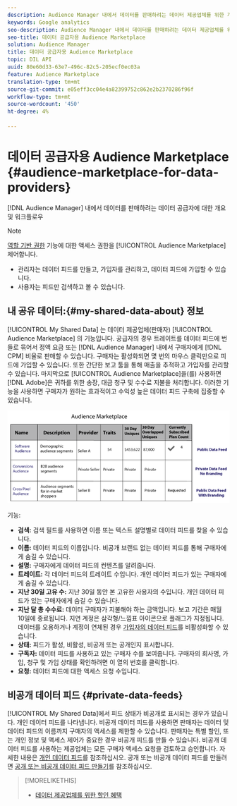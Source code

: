 ```yaml
---
description: Audience Manager 내에서 데이터를 판매하려는 데이터 제공업체를 위한 개요 및 워크플로우
keywords: Google analytics
seo-description: Audience Manager 내에서 데이터를 판매하려는 데이터 제공업체를 위한 개요 및 워크플로우
seo-title: 데이터 공급자용 Audience Marketplace
solution: Audience Manager
title: 데이터 공급자용 Audience Marketplace
topic: DIL API
uuid: 80e60d33-63e7-496c-82c5-205ecf0ec03a
feature: Audience Marketplace
translation-type: tm+mt
source-git-commit: e05eff3cc04e4a82399752c862e2b2370286f96f
workflow-type: tm+mt
source-wordcount: '450'
ht-degree: 4%

---
```



# 데이터 공급자용 Audience Marketplace {#audience-marketplace-for-data-providers}

[!DNL Audience Manager] 내에서 데이터를 판매하려는 데이터 공급자에 대한 개요 및 워크플로우

<!-- c_marketplace_provider.xml -->

>[!NOTE]
>
>[역할 기반 권한](../../../reporting/reports-dashboard.md) 기능에 대한 액세스 권한을  [!UICONTROL Audience Marketplace] 제어합니다.
>
>* 관리자는 데이터 피드를 만들고, 가입자를 관리하고, 데이터 피드에 가입할 수 있습니다.
>* 사용자는 피드만 검색하고 볼 수 있습니다.


## 내 공유 데이터:{#my-shared-data-about} 정보

[!UICONTROL My Shared Data] 는 데이터 제공업체(판매자) [!UICONTROL Audience Marketplace] 의 기능입니다. 공급자의 경우 트레이트를 데이터 피드에 번들로 묶어서 정액 요금 또는 [!DNL Audience Manager] 내에서 구매자에게 [!DNL CPM] 비율로 판매할 수 있습니다. 구매자는 활성화되면 몇 번의 마우스 클릭만으로 피드에 가입할 수 있습니다. 또한 간단한 보고 툴을 통해 매출을 추적하고 가입자를 관리할 수 있습니다. 마지막으로 [!UICONTROL Audience Marketplace]을(를) 사용하면 [!DNL Adobe]은 귀하를 위한 송장, 대금 청구 및 수수료 지불을 처리합니다. 이러한 기능을 사용하면 구매자가 원하는 효과적이고 수익성 높은 데이터 피드 구축에 집중할 수 있습니다.

![](assets/seller_marketplace.png)

<!-- c_myshared_data.xml -->

기능:

* **검색:** 검색 필드를 사용하면 이름 또는 텍스트 설명별로 데이터 피드를 찾을 수 있습니다.
* **이름:** 데이터 피드의 이름입니다. 비공개 브랜드 없는 데이터 피드를 통해 구매자에게 숨길 수 있습니다.
* **설명:** 구매자에게 데이터 피드의 컨텐츠를 알려줍니다.
* **트레이트:** 각 데이터 피드의 트레이트 수입니다. 개인 데이터 피드가 있는 구매자에게 숨길 수 있습니다.
* **지난 30일 고유 수:** 지난 30일 동안 본 고유한 사용자의 수입니다. 개인 데이터 피드가 있는 구매자에게 숨길 수 있습니다.
* **지난 달 총 수수료:** 데이터 구매자가 지불해야 하는 금액입니다. 보고 기간은 매월 10일에 종료됩니다. 지연 계정은 삼각형/느낌표 아이콘으로 플래그가 지정됩니다. 데이터를 오용하거나 계정이 연체된 경우 [가입자의 데이터 피드](../../../features/audience-marketplace/marketplace-data-providers/marketplace-create-manage-feeds.md#deactivate-data-feed)를 비활성화할 수 있습니다.
* **상태:**  피드가 활성, 비활성, 비공개 또는 공개인지 표시합니다.
* **구독자:** 데이터 피드를 사용하고 있는 구매자 수를 보여줍니다. 구매자의 회사명, 가입, 청구 및 가입 상태를 확인하려면 이 열의 번호를 클릭합니다.
* **요청:** 데이터 피드에 대한 액세스 요청 수입니다.

## 비공개 데이터 피드 {#private-data-feeds}

[!UICONTROL My Shared Data]에서 피드 상태가 비공개로 표시되는 경우가 있습니다. 개인 데이터 피드를 나타냅니다. 비공개 데이터 피드를 사용하면 판매자는 데이터 및 데이터 피드의 이름까지 구매자의 액세스를 제한할 수 있습니다. 판매자는 특별 할인, 또는 개인 정보 및 액세스 제어가 중요한 경우 비공개 피드를 만들 수 있습니다. 비공개 데이터 피드를 사용하는 제공업체는 모든 구매자 액세스 요청을 검토하고 승인합니다. 자세한 내용은 [개인 데이터 피드](../../../features/audience-marketplace/marketplace-private-feeds.md)를 참조하십시오. 공개 또는 비공개 데이터 피드를 만들려면 [공개 또는 비공개 데이터 피드 만들기](../../../features/audience-marketplace/marketplace-data-providers/marketplace-create-manage-feeds.md#create-public-private-data-feed)를 참조하십시오.

>[!MORELIKETHIS]
>
>* [데이터 제공업체를 위한 할인 혜택](../../../features/audience-marketplace/marketplace-data-providers/marketplace-create-manage-feeds.md#discounts)

